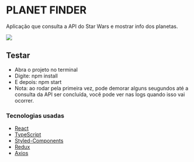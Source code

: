
# PLANET FINDER
Aplicação que consulta a API do Star Wars e mostrar info dos planetas.

  ![](https://media3.giphy.com/media/J5eV9ZRqAOrUROepmp/giphy.gif)
  
  <h2>Testar</h2>
  
  - Abra o projeto no terminal
  - Digite: npm install 
  - E depois: npm start
  - Nota: ao rodar pela primeira vez, pode demorar alguns seugundos até a consulta da API ser concluída, você pode ver nas logs quando isso vai ocorrer.
  
  <h3>Tecnologias usadas</h3>
  
- [React](https://pt-br.reactjs.org/)
- [TypeScript](https://www.typescriptlang.org/)
- [Styled-Components](https://styled-components.com/)
- [Redux](https://redux.js.org/)
- [Axios](https://github.com/axios/axios)
